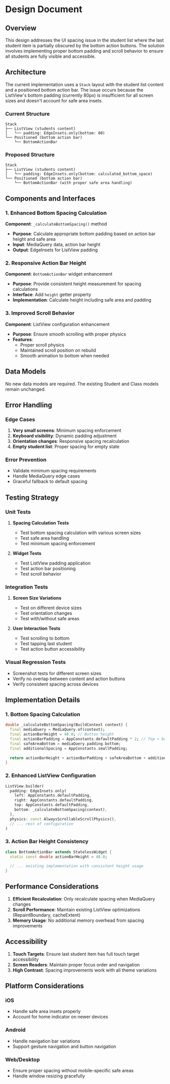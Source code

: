 # Design Document

## Overview

This design addresses the UI spacing issue in the student list where the last student item is partially obscured by the bottom action buttons. The solution involves implementing proper bottom padding and scroll behavior to ensure all students are fully visible and accessible.

## Architecture

The current implementation uses a `Stack` layout with the student list content and a positioned bottom action bar. The issue occurs because the ListView's bottom padding (currently 80px) is insufficient for all screen sizes and doesn't account for safe area insets.

### Current Structure
```
Stack
├── ListView (students content)
│   └── padding: EdgeInsets.only(bottom: 80)
└── Positioned (bottom action bar)
    └── BottomActionBar
```

### Proposed Structure
```
Stack
├── ListView (students content)
│   └── padding: EdgeInsets.only(bottom: calculated_bottom_space)
└── Positioned (bottom action bar)
    └── BottomActionBar (with proper safe area handling)
```

## Components and Interfaces

### 1. Enhanced Bottom Spacing Calculation

**Component**: `_calculateBottomSpacing()` method
- **Purpose**: Calculate appropriate bottom padding based on action bar height and safe area
- **Input**: MediaQuery data, action bar height
- **Output**: EdgeInsets for ListView padding

### 2. Responsive Action Bar Height

**Component**: `BottomActionBar` widget enhancement
- **Purpose**: Provide consistent height measurement for spacing calculations
- **Interface**: Add `height` getter property
- **Implementation**: Calculate height including safe area and padding

### 3. Improved Scroll Behavior

**Component**: ListView configuration enhancement
- **Purpose**: Ensure smooth scrolling with proper physics
- **Features**: 
  - Proper scroll physics
  - Maintained scroll position on rebuild
  - Smooth animation to bottom when needed

## Data Models

No new data models are required. The existing Student and Class models remain unchanged.

## Error Handling

### Edge Cases
1. **Very small screens**: Minimum spacing enforcement
2. **Keyboard visibility**: Dynamic padding adjustment
3. **Orientation changes**: Responsive spacing recalculation
4. **Empty student list**: Proper spacing for empty state

### Error Prevention
- Validate minimum spacing requirements
- Handle MediaQuery edge cases
- Graceful fallback to default spacing

## Testing Strategy

### Unit Tests
1. **Spacing Calculation Tests**
   - Test bottom spacing calculation with various screen sizes
   - Test safe area handling
   - Test minimum spacing enforcement

2. **Widget Tests**
   - Test ListView padding application
   - Test action bar positioning
   - Test scroll behavior

### Integration Tests
1. **Screen Size Variations**
   - Test on different device sizes
   - Test orientation changes
   - Test with/without safe areas

2. **User Interaction Tests**
   - Test scrolling to bottom
   - Test tapping last student
   - Test action button accessibility

### Visual Regression Tests
- Screenshot tests for different screen sizes
- Verify no overlap between content and action buttons
- Verify consistent spacing across devices

## Implementation Details

### 1. Bottom Spacing Calculation
```dart
double _calculateBottomSpacing(BuildContext context) {
  final mediaQuery = MediaQuery.of(context);
  final actionBarHeight = 48.0; // Button height
  final actionBarPadding = AppConstants.defaultPadding * 2; // Top + bottom
  final safeAreaBottom = mediaQuery.padding.bottom;
  final additionalSpacing = AppConstants.smallPadding;
  
  return actionBarHeight + actionBarPadding + safeAreaBottom + additionalSpacing;
}
```

### 2. Enhanced ListView Configuration
```dart
ListView.builder(
  padding: EdgeInsets.only(
    left: AppConstants.defaultPadding,
    right: AppConstants.defaultPadding,
    top: AppConstants.defaultPadding,
    bottom: _calculateBottomSpacing(context),
  ),
  physics: const AlwaysScrollableScrollPhysics(),
  // ... rest of configuration
)
```

### 3. Action Bar Height Consistency
```dart
class BottomActionBar extends StatelessWidget {
  static const double actionBarHeight = 48.0;
  
  // ... existing implementation with consistent height usage
}
```

## Performance Considerations

1. **Efficient Recalculation**: Only recalculate spacing when MediaQuery changes
2. **Scroll Performance**: Maintain existing ListView optimizations (RepaintBoundary, cacheExtent)
3. **Memory Usage**: No additional memory overhead from spacing improvements

## Accessibility

1. **Touch Targets**: Ensure last student item has full touch target accessibility
2. **Screen Readers**: Maintain proper focus order and navigation
3. **High Contrast**: Spacing improvements work with all theme variations

## Platform Considerations

### iOS
- Handle safe area insets properly
- Account for home indicator on newer devices

### Android
- Handle navigation bar variations
- Support gesture navigation and button navigation

### Web/Desktop
- Ensure proper spacing without mobile-specific safe areas
- Handle window resizing gracefully